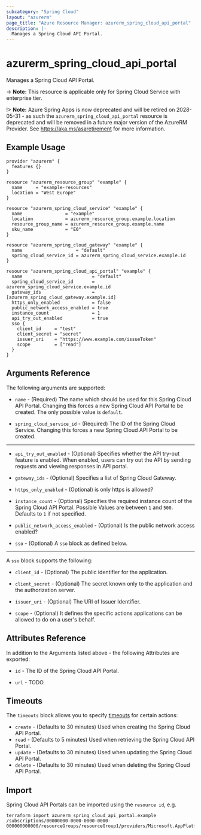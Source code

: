 ```yaml
---
subcategory: "Spring Cloud"
layout: "azurerm"
page_title: "Azure Resource Manager: azurerm_spring_cloud_api_portal"
description: |-
  Manages a Spring Cloud API Portal.
---
```


# azurerm_spring_cloud_api_portal

Manages a Spring Cloud API Portal.

-> **Note:** This resource is applicable only for Spring Cloud Service with enterprise tier.

!> **Note:** Azure Spring Apps is now deprecated and will be retired on 2028-05-31 - as such the `azurerm_spring_cloud_api_portal` resource is deprecated and will be removed in a future major version of the AzureRM Provider. See https://aka.ms/asaretirement for more information.

## Example Usage

```hcl
provider "azurerm" {
  features {}
}

resource "azurerm_resource_group" "example" {
  name     = "example-resources"
  location = "West Europe"
}

resource "azurerm_spring_cloud_service" "example" {
  name                = "example"
  location            = azurerm_resource_group.example.location
  resource_group_name = azurerm_resource_group.example.name
  sku_name            = "E0"
}

resource "azurerm_spring_cloud_gateway" "example" {
  name                    = "default"
  spring_cloud_service_id = azurerm_spring_cloud_service.example.id
}

resource "azurerm_spring_cloud_api_portal" "example" {
  name                          = "default"
  spring_cloud_service_id       = azurerm_spring_cloud_service.example.id
  gateway_ids                   = [azurerm_spring_cloud_gateway.example.id]
  https_only_enabled            = false
  public_network_access_enabled = true
  instance_count                = 1
  api_try_out_enabled           = true
  sso {
    client_id     = "test"
    client_secret = "secret"
    issuer_uri    = "https://www.example.com/issueToken"
    scope         = ["read"]
  }
}
```

## Arguments Reference

The following arguments are supported:

* `name` - (Required) The name which should be used for this Spring Cloud API Portal. Changing this forces a new Spring Cloud API Portal to be created. The only possible value is `default`.

* `spring_cloud_service_id` - (Required) The ID of the Spring Cloud Service. Changing this forces a new Spring Cloud API Portal to be created.

---

* `api_try_out_enabled` - (Optional) Specifies whether the API try-out feature is enabled. When enabled, users can try out the API by sending requests and viewing responses in API portal.

* `gateway_ids` - (Optional) Specifies a list of Spring Cloud Gateway.

* `https_only_enabled` - (Optional) is only https is allowed?

* `instance_count` - (Optional) Specifies the required instance count of the Spring Cloud API Portal. Possible Values are between `1` and `500`. Defaults to `1` if not specified.

* `public_network_access_enabled` - (Optional) Is the public network access enabled?

* `sso` - (Optional) A `sso` block as defined below.

---

A `sso` block supports the following:

* `client_id` - (Optional) The public identifier for the application.

* `client_secret` - (Optional) The secret known only to the application and the authorization server.

* `issuer_uri` - (Optional) The URI of Issuer Identifier.

* `scope` - (Optional) It defines the specific actions applications can be allowed to do on a user's behalf.

## Attributes Reference

In addition to the Arguments listed above - the following Attributes are exported:

* `id` - The ID of the Spring Cloud API Portal.

* `url` - TODO.

## Timeouts

The `timeouts` block allows you to specify [timeouts](https://www.terraform.io/language/resources/syntax#operation-timeouts) for certain actions:

* `create` - (Defaults to 30 minutes) Used when creating the Spring Cloud API Portal.
* `read` - (Defaults to 5 minutes) Used when retrieving the Spring Cloud API Portal.
* `update` - (Defaults to 30 minutes) Used when updating the Spring Cloud API Portal.
* `delete` - (Defaults to 30 minutes) Used when deleting the Spring Cloud API Portal.

## Import

Spring Cloud API Portals can be imported using the `resource id`, e.g.

```shell
terraform import azurerm_spring_cloud_api_portal.example /subscriptions/00000000-0000-0000-0000-000000000000/resourceGroups/resourceGroup1/providers/Microsoft.AppPlatform/spring/service1/apiPortals/apiPortal1
```
